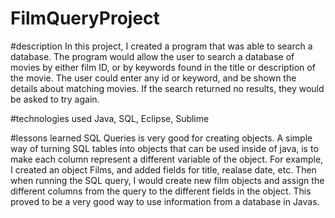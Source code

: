 # FilmQueryProject

#description
In this project, I created a program that was able to search a database. The program would allow the user to search a database of movies by either film ID, or by keywords found in the title or description of the movie. The user could enter any id or keyword, and be shown the details about matching movies. If the search returned no results, they would be asked to try again.

#technologies used
Java, SQL, Eclipse, Sublime

#lessons learned
SQL Queries is very good for creating objects. A simple way of turning SQL tables into objects that can be used inside of java, is to make each column represent a different variable of the object. For example, I created an object Films, and added fields for title, realase date, etc. Then when running the SQL query, I would create new film objects and assign the different columns from the query to the different fields in the object. This proved to be a very good way to use information from a database in Javas. 
